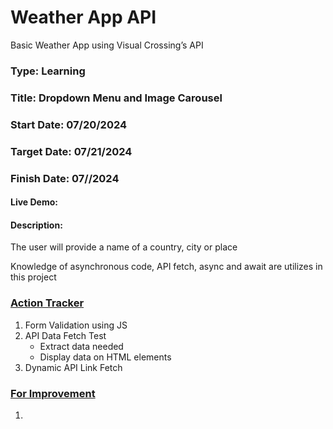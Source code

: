 # Weather App API
Basic Weather App using Visual Crossing’s API
### Type: Learning
### Title: Dropdown Menu and Image Carousel
### Start Date: 07/20/2024
### Target Date: 07/21/2024
### Finish Date: 07//2024

#### Live Demo: 

#### Description: 
The user will provide a name of a country, city or place

Knowledge of asynchronous code, API fetch, async and await are utilizes in this project
### <u>Action Tracker</u>
1. Form Validation using JS
2. API Data Fetch Test
    - Extract data needed
    - Display data on HTML elements
3. Dynamic API Link Fetch

### <u>For Improvement</u>
1. 
